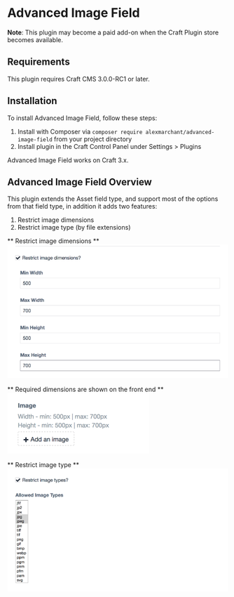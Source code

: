 # Advanced Image Field

**Note**: This plugin may become a paid add-on when the Craft Plugin store becomes available.

## Requirements

This plugin requires Craft CMS 3.0.0-RC1 or later.


## Installation

To install Advanced Image Field, follow these steps:

1. Install with Composer via `composer require alexmarchant/advanced-image-field` from your project directory
2. Install plugin in the Craft Control Panel under Settings > Plugins

Advanced Image Field works on Craft 3.x.

## Advanced Image Field Overview

This plugin extends the Asset field type, and support most of the options from that field type, in addition it adds two features:

1. Restrict image dimensions
2. Restrict image type (by file extensions)

** Restrict image dimensions **
![Screenshot](resources/screenshots/settings-dimensions.png)

** Required dimensions are shown on the front end **
![Screenshot](resources/screenshots/dimensions.png)

** Restrict image type **
![Screenshot](resources/screenshots/settings-image-types.png)
